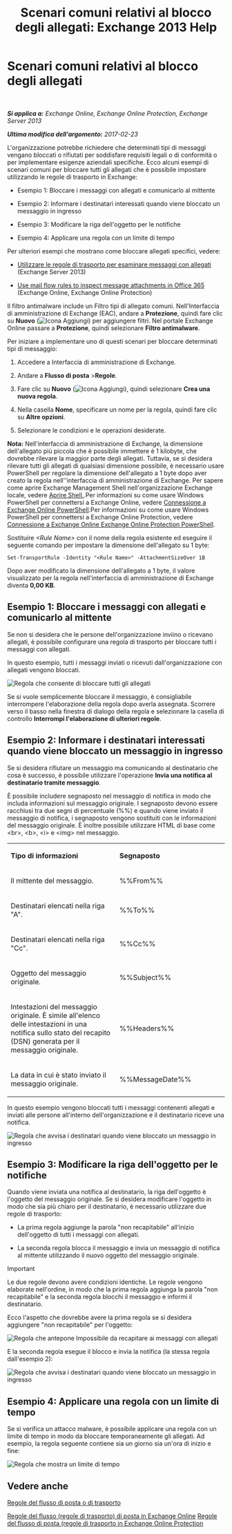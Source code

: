 ﻿---
title: 'Scenari comuni relativi al blocco degli allegati: Exchange 2013 Help'
TOCTitle: Scenari comuni relativi al blocco degli allegati
ms:assetid: 5c576439-d55b-4c7f-90ed-a7f72cbb16c2
ms:mtpsurl: https://technet.microsoft.com/it-it/library/Dn950026(v=EXCHG.150)
ms:contentKeyID: 65207683
ms.date: 04/23/2018
mtps_version: v=EXCHG.150
ms.translationtype: HT
---

# Scenari comuni relativi al blocco degli allegati

 

_**Si applica a:** Exchange Online, Exchange Online Protection, Exchange Server 2013_

_**Ultima modifica dell'argomento:** 2017-02-23_

L'organizzazione potrebbe richiedere che determinati tipi di messaggi vengano bloccati o rifiutati per soddisfare requisiti legali o di conformità o per implementare esigenze aziendali specifiche. Ecco alcuni esempi di scenari comuni per bloccare tutti gli allegati che è possibile impostare utilizzando le regole di trasporto in Exchange:

  -  
    Esempio 1: Bloccare i messaggi con allegati e comunicarlo al mittente

  -  
    Esempio 2: Informare i destinatari interessati quando viene bloccato un messaggio in ingresso

  -  
    Esempio 3: Modificare la riga dell'oggetto per le notifiche

  -  
    Esempio 4: Applicare una regola con un limite di tempo

Per ulteriori esempi che mostrano come bloccare allegati specifici, vedere:

  - [Utilizzare le regole di trasporto per esaminare messaggi con allegati](use-transport-rules-to-inspect-message-attachments-exchange-2013-help.md) (Exchange Server 2013)

  - [Use mail flow rules to inspect message attachments in Office 365](https://technet.microsoft.com/it-it/library/jj919236\(v=exchg.150\)) (Exchange Online, Exchange Online Protection)

Il filtro antimalware include un Filtro tipi di allegato comuni. Nell'Interfaccia di amministrazione di Exchange (EAC), andare a **Protezione**, quindi fare clic su **Nuovo** (![Icona Aggiungi](images/JJ218640.c1e75329-d6d7-4073-a27d-498590bbb558(EXCHG.150).gif "Icona Aggiungi")) per aggiungere filtri. Nel portale Exchange Online passare a **Protezione**, quindi selezionare **Filtro antimalware**.

Per iniziare a implementare uno di questi scenari per bloccare determinati tipi di messaggio:

1.  Accedere a Interfaccia di amministrazione di Exchange.

2.  Andare a **Flusso di posta** \>**Regole**.

3.  Fare clic su **Nuovo** (![Icona Aggiungi](images/JJ218640.c1e75329-d6d7-4073-a27d-498590bbb558(EXCHG.150).gif "Icona Aggiungi")), quindi selezionare **Crea una nuova regola**.

4.  Nella casella **Nome**, specificare un nome per la regola, quindi fare clic su **Altre opzioni**.

5.  Selezionare le condizioni e le operazioni desiderate.

**Nota:**  Nell'interfaccia di amministrazione di Exchange, la dimensione dell'allegato più piccola che è possibile immettere è 1 kilobyte, che dovrebbe rilevare la maggior parte degli allegati. Tuttavia, se si desidera rilevare tutti gli allegati di qualsiasi dimensione possibile, è necessario usare PowerShell per regolare la dimensione dell'allegato a 1 byte dopo aver creato la regola nell''interfaccia di amministrazione di Exchange. Per sapere come aprire Exchange Management Shell nell'organizzazione Exchange locale, vedere [Aprire Shell.](https://technet.microsoft.com/it-it/library/dd638134\(v=exchg.150\)).Per informazioni su come usare Windows PowerShell per connettersi a Exchange Online, vedere [Connessione a Exchange Online PowerShell](https://go.microsoft.com/fwlink/p/?linkid=396554).Per informazioni su come usare Windows PowerShell per connettersi a Exchange Online Protection, vedere [Connessione a Exchange Online Exchange Online Protection PowerShell](https://go.microsoft.com/fwlink/p/?linkid=627290).

Sostituire *\<Rule Name\>* con il nome della regola esistente ed eseguire il seguente comando per impostare la dimensione dell'allegato su 1 byte:

    Set-TransportRule -Identity "<Rule Name>" -AttachmentSizeOver 1B

Dopo aver modificato la dimensione dell'allegato a 1 byte, il valore visualizzato per la regola nell'interfaccia di amministrazione di Exchange diventa **0,00 KB**.

## Esempio 1: Bloccare i messaggi con allegati e comunicarlo al mittente

Se non si desidera che le persone dell'organizzazione inviino o ricevano allegati, è possibile configurare una regola di trasporto per bloccare tutti i messaggi con allegati.

In questo esempio, tutti i messaggi inviati o ricevuti dall'organizzazione con allegati vengono bloccati.

![Regola che consente di bloccare tutti gli allegati](images/Dn950026.38094183-166f-4ba5-a9cf-242e7d0f4e04(EXCHG.150).png "Regola che consente di bloccare tutti gli allegati")

Se si vuole semplicemente bloccare il messaggio, è consigliabile interrompere l'elaborazione della regola dopo averla assegnata. Scorrere verso il basso nella finestra di dialogo della regola e selezionare la casella di controllo **Interrompi l'elaborazione di ulteriori regole**.

## Esempio 2: Informare i destinatari interessati quando viene bloccato un messaggio in ingresso

Se si desidera rifiutare un messaggio ma comunicando al destinatario che cosa è successo, è possibile utilizzare l'operazione **Invia una notifica al destinatario tramite messaggio**.

È possibile includere segnaposto nel messaggio di notifica in modo che includa informazioni sul messaggio originale. I segnaposto devono essere racchiusi tra due segni di percentuale (%%) e quando viene inviato il messaggio di notifica, i segnaposto vengono sostituiti con le informazioni del messaggio originale. È inoltre possibile utilizzare HTML di base come \<br\>, \<b\>, \<i\> e \<img\> nel messaggio.


<table>
<colgroup>
<col style="width: 50%" />
<col style="width: 50%" />
</colgroup>
<tbody>
<tr class="odd">
<td><p><strong>Tipo di informazioni</strong></p></td>
<td><p><strong>Segnaposto</strong></p></td>
</tr>
<tr class="even">
<td><p>Il mittente del messaggio.</p></td>
<td><p>%%From%%</p></td>
</tr>
<tr class="odd">
<td><p>Destinatari elencati nella riga &quot;A&quot;.</p></td>
<td><p>%%To%%</p></td>
</tr>
<tr class="even">
<td><p>Destinatari elencati nella riga &quot;Cc&quot;.</p></td>
<td><p>%%Cc%%</p></td>
</tr>
<tr class="odd">
<td><p>Oggetto del messaggio originale.</p></td>
<td><p>%%Subject%%</p></td>
</tr>
<tr class="even">
<td><p>Intestazioni del messaggio originale. È simile all'elenco delle intestazioni in una notifica sullo stato del recapito (DSN) generata per il messaggio originale.</p></td>
<td><p>%%Headers%%</p></td>
</tr>
<tr class="odd">
<td><p>La data in cui è stato inviato il messaggio originale.</p></td>
<td><p>%%MessageDate%%</p></td>
</tr>
</tbody>
</table>


In questo esempio vengono bloccati tutti i messaggi contenenti allegati e inviati alle persone all'interno dell'organizzazione e il destinatario riceve una notifica.

![Regola che avvisa i destinatari quando viene bloccato un messaggio in ingresso](images/Dn950026.f9a14733-d68a-4528-a736-206325881c47(EXCHG.150).png "Regola che avvisa i destinatari quando viene bloccato un messaggio in ingresso")

## Esempio 3: Modificare la riga dell'oggetto per le notifiche

Quando viene inviata una notifica al destinatario, la riga dell'oggetto è l'oggetto del messaggio originale. Se si desidera modificare l'oggetto in modo che sia più chiaro per il destinatario, è necessario utilizzare due regole di trasporto:

  - La prima regola aggiunge la parola "non recapitabile" all'inizio dell'oggetto di tutti i messaggi con allegati.

  - La seconda regola blocca il messaggio e invia un messaggio di notifica al mittente utilizzando il nuovo oggetto del messaggio originale.


> [!IMPORTANT]
> Le due regole devono avere condizioni identiche. Le regole vengono elaborate nell'ordine, in modo che la prima regola aggiunga la parola "non recapitabile" e la seconda regola blocchi il messaggio e informi il destinatario.



Ecco l'aspetto che dovrebbe avere la prima regola se si desidera aggiungere "non recapitabile" per l'oggetto:

![Regola che antepone Impossibile da recapitare ai messaggi con allegati](images/Dn950026.2552b0bd-c69d-48b4-9e69-267fcaf20e70(EXCHG.150).png "Regola che antepone Impossibile da recapitare ai messaggi con allegati")

E la seconda regola esegue il blocco e invia la notifica (la stessa regola dall'esempio 2):

![Regola che avvisa i destinatari quando viene bloccato un messaggio in ingresso](images/Dn950026.f9a14733-d68a-4528-a736-206325881c47(EXCHG.150).png "Regola che avvisa i destinatari quando viene bloccato un messaggio in ingresso")

## Esempio 4: Applicare una regola con un limite di tempo

Se si verifica un attacco malware, è possibile applicare una regola con un limite di tempo in modo da bloccare temporaneamente gli allegati. Ad esempio, la regola seguente contiene sia un giorno sia un'ora di inizio e fine:

![Regola che mostra un limite di tempo](images/Dn950026.bdc8c4d8-72fa-4c5b-97f2-5fe76d50e643(EXCHG.150).png "Regola che mostra un limite di tempo")

## Vedere anche


[Regole del flusso di posta o di trasporto](mail-flow-rules-transport-rules-in-exchange-2013-exchange-2013-help.md)  


[Regole del flusso (regole di trasporto) di posta in Exchange Online](https://technet.microsoft.com/it-it/library/jj919238\(v=exchg.150\))  
[Regole del flusso di posta (regole di trasporto in Exchange Online Protection](https://technet.microsoft.com/it-it/library/dn271424\(v=exchg.150\))

